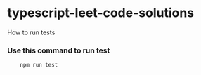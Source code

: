 # typescript-leet-code-solutions

How to run tests

### Use this command to run test

```bash
    npm run test
```
